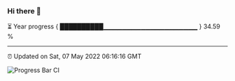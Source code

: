 ### Hi there 👋

⏳ Year progress { ██████████▁▁▁▁▁▁▁▁▁▁▁▁▁▁▁▁▁▁▁▁ } 34.59 %

---

⏰ Updated on Sat, 07 May 2022 06:16:16 GMT

![Progress Bar CI](https://github.com/liununu/liununu/workflows/Progress%20Bar%20CI/badge.svg)
